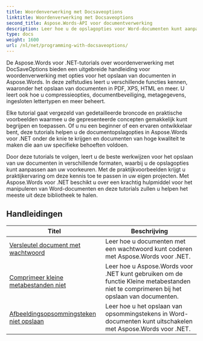 ```yaml
---
title: Woordenverwerking met Docsaveoptions
linktitle: Woordenverwerking met Docsaveoptions
second_title: Aspose.Words-API voor documentverwerking
description: Leer hoe u de opslagopties voor Word-documenten kunt aanpassen met Aspose.Words voor .NET. De tutorials leiden u door de verschillende beschikbare opties, zoals bestandsformaat, compressie en wachtwoordbeveiliging.
type: docs
weight: 1600
url: /nl/net/programming-with-docsaveoptions/
---
```

De Aspose.Words voor .NET-tutorials over woordenverwerking met DocSaveOptions bieden een uitgebreide handleiding voor woordenverwerking met opties voor het opslaan van documenten in Aspose.Words. In deze zelfstudies leert u verschillende functies kennen, waaronder het opslaan van documenten in PDF, XPS, HTML en meer. U leert ook hoe u compressieopties, documentbeveiliging, metagegevens, ingesloten lettertypen en meer beheert.

Elke tutorial gaat vergezeld van gedetailleerde broncode en praktische voorbeelden waarmee u de gepresenteerde concepten gemakkelijk kunt begrijpen en toepassen. Of u nu een beginner of een ervaren ontwikkelaar bent, deze tutorials helpen u de documentopslagopties in Aspose.Words voor .NET onder de knie te krijgen en documenten van hoge kwaliteit te maken die aan uw specifieke behoeften voldoen.

Door deze tutorials te volgen, leert u de beste werkwijzen voor het opslaan van uw documenten in verschillende formaten, waarbij u de opslagopties kunt aanpassen aan uw voorkeuren. Met de praktijkvoorbeelden krijgt u praktijkervaring om deze kennis toe te passen in uw eigen projecten. Met Aspose.Words voor .NET beschikt u over een krachtig hulpmiddel voor het manipuleren van Word-documenten en deze tutorials zullen u helpen het meeste uit deze bibliotheek te halen.

 ## Handleidingen
| Titel | Beschrijving |
| --- | --- |
| [Versleutel document met wachtwoord](./encrypt-document-with-password/) | Leer hoe u documenten met een wachtwoord kunt coderen met Aspose.Words voor .NET.  |
| [Comprimeer kleine metabestanden niet](./do-not-compress-small-metafiles/) | Leer hoe u Aspose.Words voor .NET kunt gebruiken om de functie Kleine metabestanden niet te comprimeren bij het opslaan van documenten. |
| [Afbeeldingsopsommingsteken niet opslaan](./do-not-save-picture-bullet/) | Leer hoe u het opslaan van opsommingstekens in Word-documenten kunt uitschakelen met Aspose.Words voor .NET. |